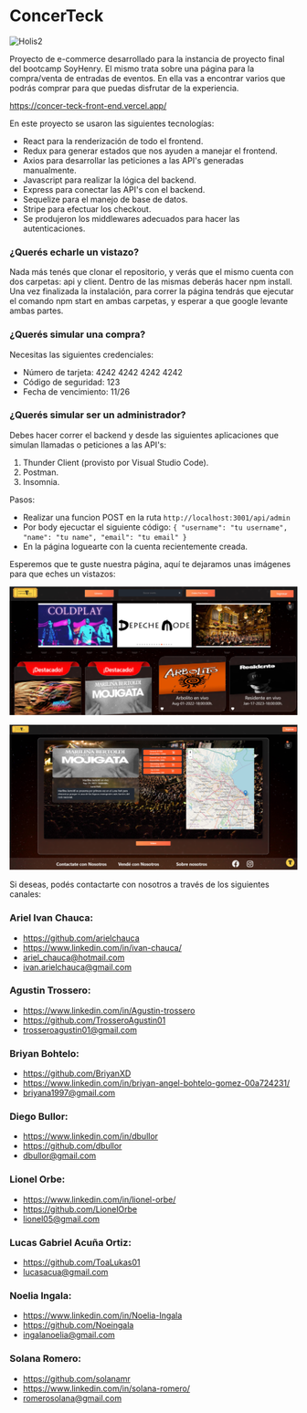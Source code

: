 # ConcerTeck

![Holis2](../concerTeck/client/src/assets/logo_chiquito.png)

Proyecto de e-commerce desarrollado para la instancia de proyecto final del bootcamp SoyHenry. El mismo trata sobre una página para la compra/venta de entradas de eventos. En ella vas a encontrar varios que podrás comprar para que puedas disfrutar de la experiencia.

https://concer-teck-front-end.vercel.app/

En este proyecto se usaron las siguientes tecnologías:

- React para la renderización de todo el frontend.
- Redux para generar estados que nos ayuden a manejar el frontend.
- Axios para desarrollar las peticiones a las API's generadas manualmente.
- Javascript para realizar la lógica del backend.
- Express para conectar las API's con el backend.
- Sequelize para el manejo de base de datos.
- Stripe para efectuar los checkout.
- Se produjeron los middlewares adecuados para hacer las autenticaciones.

### ¿Querés echarle un vistazo?

Nada más tenés que clonar el repositorio, y verás que el mismo cuenta con dos carpetas: api y client. Dentro de las mismas deberás hacer npm install. Una vez finalizada la instalación, para correr la página tendrás que ejecutar el comando npm start en ambas carpetas, y esperar a que google levante ambas partes.

### ¿Querés simular una compra?

Necesitas las siguientes credenciales:

- Número de tarjeta: 4242 4242 4242 4242
- Código de seguridad: 123
- Fecha de vencimiento: 11/26

### ¿Querés simular ser un administrador?

Debes hacer correr el backend y desde las siguientes aplicaciones que simulan llamadas o peticiones a las API's:

1.  Thunder Client (provisto por Visual Studio Code).
2.  Postman.
3.  Insomnia.

Pasos:

- Realizar una funcion POST en la ruta `http://localhost:3001/api/admin`
- Por body ejecuctar el siguiente código: `{ "username": "tu username", "name": "tu name", "email": "tu email" }`
- En la página loguearte con la cuenta recientemente creada.

Esperemos que te guste nuestra página, aquí te dejaramos unas imágenes para que eches un vistazos:

![Home](/client/src/img/Home.png)

<!-- <img height="250" width="400" src="/client/src/img/Home.png"> -->

![Detail](/client/src/img/Detail.png)

<!-- <img height="250" width="400" src="/client/src/img/Detail.png"> -->

Si deseas, podés contactarte con nosotros a través de los siguientes canales:

### Ariel Ivan Chauca:

- https://github.com/arielchauca
- https://www.linkedin.com/in/ivan-chauca/
- ariel_chauca@hotmail.com
- ivan.arielchauca@gmail.com

### Agustin Trossero:

- https://www.linkedin.com/in/Agustin-trossero
- https://github.com/TrosseroAgustin01
- trosseroagustin01@gmail.com

### Briyan Bohtelo:

- https://github.com/BriyanXD
- https://www.linkedin.com/in/briyan-angel-bohtelo-gomez-00a724231/
- briyana1997@gmail.com

### Diego Bullor:

- https://www.linkedin.com/in/dbullor
- https://github.com/dbullor
- dbullor@gmail.com

### Lionel Orbe:

- https://www.linkedin.com/in/lionel-orbe/
- https://github.com/LionelOrbe
- lionel05@gmail.com

### Lucas Gabriel Acuña Ortiz:

- https://github.com/ToaLukas01
- lucasacua@gmail.com

### Noelia Ingala:

- https://www.linkedin.com/in/Noelia-Ingala
- https://github.com/Noeingala
- ingalanoelia@gmail.com

### Solana Romero:

- https://github.com/solanamr
- https://www.linkedin.com/in/solana-romero/
- romerosolana@gmail.com
